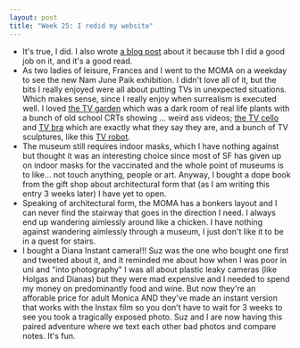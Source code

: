 ```yaml
---
layout: post
title: "Week 25: I redid my website"
---
```

- It's true, I did. I also wrote [a blog post](https://meowni.ca/posts/redesign/) about it because
tbh I did a good job on it, and it's a good read.
- As two ladies of leisure, Frances and I went to the MOMA on a weekday to see the new Nam June Paik exhibition. I didn't love all of it, but the bits I really enjoyed were all about putting TVs in unexpected situations. Which makes sense, since I really enjoy when surrealism is executed well. I loved [the TV garden](https://sfmoma-media-dev.s3.us-west-1.amazonaws.com/www-media/2021/01/06155432/02-Nam-June-Paik-TV-Garden-768x512.jpg) which was a dark room of real life plants with a bunch of old school CRTs showing ... weird ass videos; [the TV cello](https://sfmoma-media-dev.s3.us-west-1.amazonaws.com/www-media/2021/01/16103830/14-Peter-Moore-Charlotte-Moorman-with-TV-Cello-and-TV-Eyeglasses-768x965.jpg) and [TV bra](https://walker-col.imgix.net/wac_5538.tif?fm=jpg&w=1440&h=1050&fit=max&dpr=1.5) which are exactly what they say they are, and a bunch of TV sculptures, like this [TV robot](https://sfmoma-media-dev.s3.us-west-1.amazonaws.com/www-media/2021/01/13165445/16-Nam-June-Paik-Merce-Digital-768x940.jpg).
- The museum still requires indoor masks, which I have nothing against but thought it was an interesting choice since most of SF has given up on indoor masks for the vaccinated and the whole point of museums is to like... not touch anything, people or art. Anyway, I bought a dope book from the gift shop about architectural form that (as I am writing this entry 3 weeks later) I have yet to open.
- Speaking of architectural form, the MOMA has a bonkers layout and I can never find the stairway that goes in the direction I need. I always end up wandering aimlessly around like a chicken. I have nothing against wandering aimlessly through a museum, I just don't like it to be in a quest for stairs.
- I bought a Diana Instant camera!!! Suz was the one who bought one first and tweeted about it, and it reminded me about how when I was poor in uni and "into photography" I was all about plastic leaky cameras (like Holgas and Dianas) but they were mad expensive and I needed to spend my money on predominantly food and wine. But now they're an afforable price for adult Monica AND they've made an instant version that works with the Instax film so you don't have to wait for 3 weeks to see you took a tragically exposed photo. Suz and I are now having this paired adventure where we text each other bad photos and compare notes. It's fun.